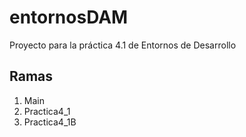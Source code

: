 ﻿# entornosDAM
Proyecto para la práctica 4.1 de Entornos de Desarrollo
## Ramas
1. Main
2. Practica4_1
3. Practica4_1B
